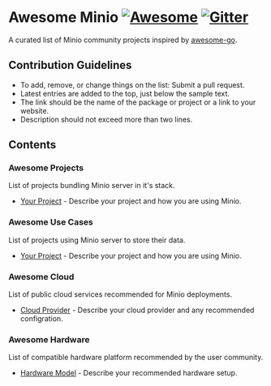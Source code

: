 # Awesome Minio [![Awesome](https://cdn.rawgit.com/sindresorhus/awesome/d7305f38d29fed78fa85652e3a63e154dd8e8829/media/badge.svg)](https://github.com/sindresorhus/awesome) [![Gitter](https://badges.gitter.im/Join%20Chat.svg)](https://gitter.im/minio/minio?utm_source=badge&utm_medium=badge&utm_campaign=pr-badge&utm_content=badge)

A curated list of Minio community projects inspired by [awesome-go](https://github.com/avelino/awesome-go).

## Contribution Guidelines
* To add, remove, or change things on the list: Submit a pull request.
* Latest entries are added to the top, just below the sample text.
* The link should be the name of the package or project or a link to your website.
* Description should not exceed more than two lines.


## Contents

### Awesome Projects
List of projects bundling Minio server in it's stack.
* [Your Project](URL) - Describe your project and how you are using Minio. 

### Awesome Use Cases
List of projects using Minio server to store their data.
* [Your Project](URL) - Describe your project and how you are using Minio.

### Awesome Cloud
List of public cloud services recommended for Minio deployments.
* [Cloud Provider](URL) - Describe your cloud provider and any recommended configration.

### Awesome Hardware
List of compatible hardware platform recommended by the user community. 
* [Hardware Model](URL) - Describe your recommended hardware setup.



